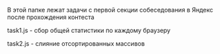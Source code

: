 В этой папке лежат задачи с первой секции собеседования в Яндекс после прохождения контеста

task1.js - сбор общей статистики по каждому браузеру

task2.js - слияние отсортированных массивов